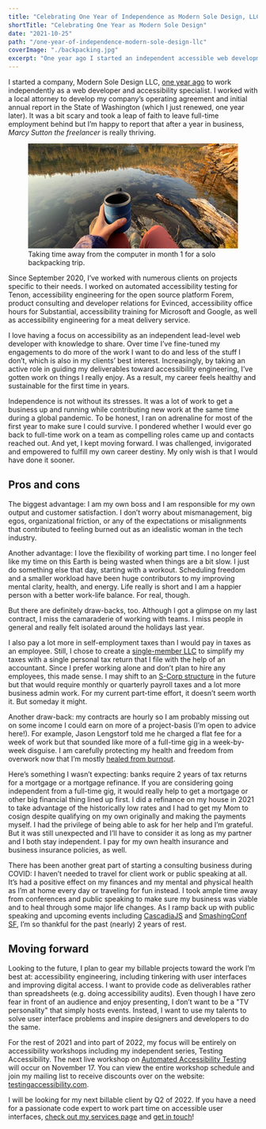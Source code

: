 ```yaml
---
title: "Celebrating One Year of Independence as Modern Sole Design, LLC"
shortTitle: "Celebrating One Year as Modern Sole Design"
date: "2021-10-25"
path: "/one-year-of-independence-modern-sole-design-llc"
coverImage: "./backpacking.jpg"
excerpt: "One year ago I started an independent accessible web development business. Here’s how I’m thriving."
---
```


I started a company, Modern Sole Design LLC, [one year ago](https://twitter.com/marcysutton/status/1313576837323186176) to work independently as a web developer and accessibility specialist. I worked with a local attorney to develop my company’s operating agreement and initial annual report in the State of Washington (which I just renewed, one year later). It was a bit scary and took a leap of faith to leave full-time employment behind but I’m happy to report that after a year in business, _Marcy Sutton the freelancer_ is really thriving.

<figure>
    <img src="./backpacking.jpg" alt="Sitting at a remote lake with yellow larches at sunrise and my camping cup in my hand." />
    <figcaption>Taking time away from the computer in month 1 for a solo backpacking trip.</figcaption>
</figure>

Since September 2020, I’ve worked with numerous clients on projects specific to their needs. I worked on automated accessibility testing for Tenon, accessibility engineering for the open source platform Forem, product consulting and developer relations for Evinced, accessibility office hours for Substantial, accessibility training for Microsoft and Google, as well as accessibility engineering for a meat delivery service.

I love having a focus on accessibility as an independent lead-level web developer with knowledge to share. Over time I’ve fine-tuned my engagements to do more of the work I want to do and less of the stuff I don’t, which is also in my clients’ best interest. Increasingly, by taking an active role in guiding my deliverables toward accessibility engineering, I’ve gotten work on things I really enjoy. As a result, my career feels healthy and sustainable for the first time in years.

Independence is not without its stresses. It was a lot of work to get a business up and running while contributing new work at the same time during a global pandemic. To be honest, I ran on adrenaline for most of the first year to make sure I could survive. I pondered whether I would ever go back to full-time work on a team as compelling roles came up and contacts reached out. And yet, I kept moving forward. I was challenged, invigorated and empowered to fulfill my own career destiny. My only wish is that I would have done it sooner.

## Pros and cons

The biggest advantage: I am my own boss and I am responsible for my own output and customer satisfaction. I don’t worry about mismanagement, big egos, organizational friction, or any of the expectations or misalignments that contributed to feeling burned out as an idealistic woman in the tech industry.

Another advantage: I love the flexibility of working part time. I no longer feel like my time on this Earth is being wasted when things are a bit slow. I just do something else that day, starting with a workout. Scheduling freedom and a smaller workload have been huge contributors to my improving mental clarity, health, and energy. Life really is short and I am a happier person with a better work-life balance. For real, though.

But there are definitely draw-backs, too. Although I got a glimpse on my last contract, I miss the camaraderie of working with teams. I miss people in general and really felt isolated around the holidays last year.

I also pay a lot more in self-employment taxes than I would pay in taxes as an employee. Still, I chose to create a [single-member LLC](https://www.irs.gov/businesses/small-businesses-self-employed/single-member-limited-liability-companies) to simplify my taxes with a single personal tax return that I file with the help of an accountant. Since I prefer working alone and don’t plan to hire any employees, this made sense. I may shift to an [S-Corp structure](https://www.irs.gov/businesses/small-businesses-self-employed/s-corporations) in the future but that would require monthly or quarterly payroll taxes and a lot more business admin work. For my current part-time effort, it doesn’t seem worth it. But someday it might.

Another draw-back: my contracts are hourly so I am probably missing out on some income I could earn on more of a project-basis (I’m open to advice here!). For example, Jason Lengstorf told me he charged a flat fee for a week of work but that sounded like more of a full-time gig in a week-by-week disguise. I am carefully protecting my health and freedom from overwork now that I’m mostly [healed from burnout](https://twitter.com/marcysutton/status/1292971874570256385).

Here’s something I wasn’t expecting: banks require 2 years of tax returns for a mortgage or a mortgage refinance. If you are considering going independent from a full-time gig, it would really help to get a mortgage or other big financial thing lined up first. I did a refinance on my house in 2021 to take advantage of the historically low rates and I had to get my Mom to cosign despite qualifying on my own originally and making the payments myself. I had the privilege of being able to ask for her help and I’m grateful. But it was still unexpected and I’ll have to consider it as long as my partner and I both stay independent. I pay for my own health insurance and business insurance policies, as well.

There has been another great part of starting a consulting business during COVID: I haven’t needed to travel for client work or public speaking at all. It’s had a positive effect on my finances and my mental and physical health as I’m at home every day or traveling for fun instead. I took ample time away from conferences and public speaking to make sure my business was viable and to heal through some major life changes. As I ramp back up with public speaking and upcoming events including [CascadiaJS](https://2021.cascadiajs.com/workshops/marcy-sutton) and [SmashingConf SF](https://twitter.com/marcysutton/status/1452698267586756608), I’m so thankful for the past (nearly) 2 years of rest.

## Moving forward

Looking to the future, I plan to gear my billable projects toward the work I’m best at: accessibility engineering, including tinkering with user interfaces and improving digital access. I want to provide code as deliverables rather than spreadsheets (e.g. doing accessibility audits). Even though I have zero fear in front of an audience and enjoy presenting, I don’t want to be a "TV personality" that simply hosts events. Instead, I want to use my talents to solve user interface problems and inspire designers and developers to do the same.

For the rest of 2021 and into part of 2022, my focus will be entirely on accessibility workshops including my independent series, Testing Accessibility. The next live workshop on [Automated Accessibility Testing](https://testingaccessibility.com/workshops/automated-accessibility-testing) will occur on November 17. You can view the entire workshop schedule and join my mailing list to receive discounts over on the website: [testingaccessibility.com](https://testingaccessibility.com).

I will be looking for my next billable client by Q2 of 2022. If you have a need for a passionate code expert to work part time on accessible user interfaces, [check out my services page](/services) and [get in touch](/contact)!
